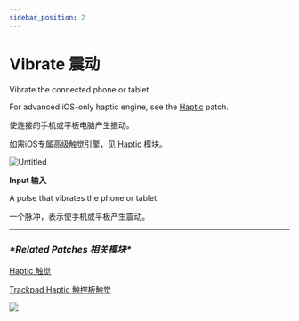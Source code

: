 ```yaml
---
sidebar_position: 2
---
```


# Vibrate 震动

Vibrate the connected phone or tablet.

For advanced iOS-only haptic engine, see the [Haptic](https://www.notion.so/Haptic-17714d111d294a8bb8782164c0eda6b5) patch.

使连接的手机或平板电脑产生振动。

如需iOS专属高级触觉引擎，见 [Haptic](https://www.notion.so/Haptic-17714d111d294a8bb8782164c0eda6b5) 模块。

![Untitled](https://s3.us-west-2.amazonaws.com/secure.notion-static.com/0d67735f-860d-470d-ad7b-2a6908b67245/Untitled.png?X-Amz-Algorithm=AWS4-HMAC-SHA256&X-Amz-Content-Sha256=UNSIGNED-PAYLOAD&X-Amz-Credential=AKIAT73L2G45EIPT3X45%2F20220602%2Fus-west-2%2Fs3%2Faws4_request&X-Amz-Date=20220602T170500Z&X-Amz-Expires=86400&X-Amz-Signature=cb67e0084cd148a96e7154f590a616d713e7c6be98d3f68684e54361e70a66c8&X-Amz-SignedHeaders=host&response-content-disposition=filename%20%3D%22Untitled.png%22&x-id=GetObject)

**Input 输入**

A pulse that vibrates the phone or tablet.

一个脉冲，表示使手机或平板产生震动。

------

### ***\*Related Patches 相关模块\****

[Haptic 触觉](https://www.notion.so/Haptic-17714d111d294a8bb8782164c0eda6b5)

[Trackpad Haptic 触控板触觉](https://www.notion.so/Trackpad-Haptic-05b4c9a4ccdc476599da6856baa2ba4f)

![](https://s3.us-west-2.amazonaws.com/secure.notion-static.com/f5ab309c-604f-472e-90d7-79fc468baff0/Untitled.png?X-Amz-Algorithm=AWS4-HMAC-SHA256&X-Amz-Content-Sha256=UNSIGNED-PAYLOAD&X-Amz-Credential=AKIAT73L2G45EIPT3X45%2F20220602%2Fus-west-2%2Fs3%2Faws4_request&X-Amz-Date=20220602T170506Z&X-Amz-Expires=86400&X-Amz-Signature=77f9dc12260a2f3ac3244611fc8daf6218f1bc77886d80354841e2708fffa755&X-Amz-SignedHeaders=host&response-content-disposition=filename%20%3D%22Untitled.png%22&x-id=GetObject)

